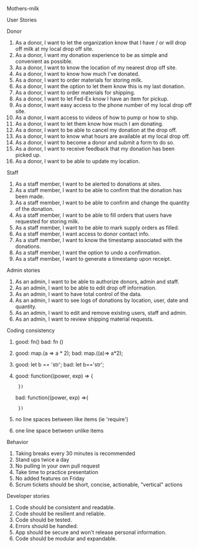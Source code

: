 Mothers-milk

User Stories

Donor
1. As a donor, I want to let the organization know that I have / or will drop off milk at my local drop off site.
2. As a donor, I want my donation experience to be as simple and convenient as possible.
3. As a donor, I want to know the location of my nearest drop off site.
4. As a donor, I want to know how much I've donated.
5. As a donor, I want to order materials for storing milk.
6. As a donor, I want the option to let them know this is my last donation.
7. As a donor, I want to order materials for shipping.
8. As a donor, I want to let Fed-Ex know I have an item for pickup.
9. As a donor, I want easy access to the phone number of my local drop off site.
10. As a donor, I want access to videos of how to pump or how to ship.
11. As a donor, I want to let them know how much I am donating.
12. As a donor, I want to be able to cancel my donation at the drop off.
13. As a donor, I want to know what hours are available at my local drop off.
14. As a donor, I want to become a donor and submit a form to do so.
15. As a donor, I want to receive feedback that my donation has been picked up.
16. As a donor, I want to be able to update my location.

Staff
1. As a staff member, I want to be alerted to donations at sites.
2. As a staff member, I want to be able to confirm that the donation has been made.
3. As a staff member, I want to be able to confirm and change the quantity of the donation.
4. As a staff member, I want to be able to fill orders that users have requested for storing milk.
5. As a staff member, I want to be able to mark supply orders as filled.
6. As a staff member, I want access to donor contact info.
7. As a staff member, I want to know the timestamp associated with the donations.
8. As a staff member, I want the option to undo a confirmation.
9. As a staff member, I want to generate a timestamp upon receipt.

Admin stories
1. As an admin, I want to be able to authorize donors, admin and staff.
2. As an admin, I want to be able to edit drop off information.
3. As an admin, I want to have total control of the data.
4. As an admin, I want to see logs of donations by location, user, date and quantity.
5. As an admin, I want to edit and remove existing users, staff and admin.
6. As an admin, I want to review shipping material requests.

Coding consistency
1. good: fn()  bad: fn ()
2. good: map.(a => a * 2);
    bad: map.((a)=> a*2);
3. good: let b == 'str';
    bad: let b=='str';
4. good: function((power, exp) => {

        })
    bad: function((power, exp) =>{

        })

5. no line spaces between like items (ie 'require')
6. one line space between unlike items


Behavior
1. Taking breaks every 30 minutes is recommended
2. Stand ups twice a day
3. No pulling in your own pull request
4. Take time to practice presentation
5. No added features on Friday
6. Scrum tickets should be short, concise, actionable, "vertical" actions

Developer stories
1. Code should be consistent and readable.
2. Code should be resilient and reliable.
3. Code should be tested.
4. Errors should be handled.
5. App should be secure and won't release personal information.
6. Code should be modular and expandable.